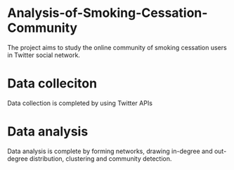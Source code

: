 # Analysis-of-Smoking-Cessation-Community
The project aims to study the online community of smoking cessation users in Twitter social network.

# Data colleciton
Data collection is completed by using Twitter APIs

# Data analysis
Data analysis is complete by forming networks, drawing in-degree and out-degree distribution, clustering and community detection.
